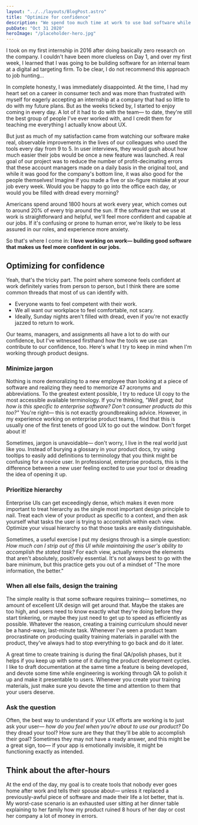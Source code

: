 ```yaml
---
layout: "../../layouts/BlogPost.astro"
title: "Optimize for confidence"
description: "We spend too much time at work to use bad software while we're there"
pubDate: "Oct 31 2020"
heroImage: "/placeholder-hero.jpg"
---
```


I took on my first internship in 2016 after doing basically zero research on the company. I couldn't have been more clueless on Day 1, and over my first week, I learned that I was going to be building software for an internal team at a digital ad targeting firm. To be clear, I do not recommend this approach to job hunting...

In complete honesty, I was immediately disappointed. At the time, I had my heart set on a career in consumer tech and was more than frustrated with myself for eagerly accepting an internship at a company that had so little to do with my future plans. But as the weeks ticked by, I started to enjoy coming in every day. A lot of it had to do with the team— to date, they're still the best group of people I've ever worked with, and I credit them for teaching me everything I actually know about UX.

But just as much of my satisfaction came from watching our software make real, observable improvements in the lives of our colleagues who used the tools every day from 9 to 5. In user interviews, they would gush about how much easier their jobs would be once a new feature was launched. A real goal of our project was to reduce the number of profit-decimating errors that these account managers made on a daily basis in the original tool, and while it was good for the company's bottom line, it was also good for the people themselves! Imagine if you made a five or six-figure mistake at your job every week. Would you be happy to go into the office each day, or would you be filled with dread every morning?

Americans spend around 1800 hours at work every year, which comes out to around 20% of every trip around the sun. If the software that we use at work is straightforward and helpful, we'll feel more confident and capable at our jobs. If it's confusing or prone to human error, we're likely to be less assured in our roles, and experience more anxiety.

So that's where I come in: **I love working on work— building good software that makes us feel more confident in our jobs.**

## Optimizing for confidence

Yeah, that's the tricky part. The point where someone feels confident at work definitely varies from person to person, but I think there are some common threads that most of us can identify with.

- Everyone wants to feel competent with their work.
- We all want our workplace to feel comfortable, not scary.
- Ideally, Sunday nights aren't filled with dread, even if you're not exactly jazzed to return to work.

Our teams, managers, and assignments all have a lot to do with our confidence, but I've witnessed firsthand how the tools we use can contribute to our confidence, too. Here's what I try to keep in mind when I'm working through product designs.

### Minimize jargon

Nothing is more demoralizing to a new employee than looking at a piece of software and realizing they need to memorize 47 acronyms and abbreviations. To the greatest extent possible, I try to reduce UI copy to the most accessible available terminology. If you're thinking, *"Well great, but how is this specific to enterprise software? Don't consumer products do this too?"* You're right— this is not exactly groundbreaking advice. However, in my experience working on enterprise product teams, I find that this is usually one of the first tenets of good UX to go out the window. Don't forget about it!

Sometimes, jargon is unavoidable— don't worry, I live in the real world just like you. Instead of burying a glossary in your product docs, try using tooltips to easily add definitions to terminology that you think might be confusing for a novice user. In professional, enterprise products, this is the difference between a new user feeling excited to use your tool or dreading the idea of opening it up.

### Prioritize hierarchy

Enterprise UIs can get exceedingly dense, which makes it even more important to treat hierarchy as the single most important design principle to nail. Treat each view of your product as specific to a context, and then ask yourself what tasks the user is trying to accomplish within each view. Optimize your visual hierarchy so that those tasks are easily distinguishable.

Sometimes, a useful exercise I put my designs through is a simple question: *How much can I strip out of this UI while maintaining the user's ability to accomplish the stated task?* For each view, actually remove the elements that aren't absolutely, positively essential. It's not always best to go with the bare minimum, but this practice gets you out of a mindset of "The more information, the better."

### When all else fails, design the training

The simple reality is that some software requires training— sometimes, no amount of excellent UX design will get around that. Maybe the stakes are too high, and users need to know exactly what they're doing before they start tinkering, or maybe they just need to get up to speed as efficiently as possible. Whatever the reason, creating a training curriculum should never be a hand-wavy, last-minute task. Whenever I've seen a product team procrastinate on producing quality training materials in parallel with the product, they've always had to stop everything to go back and do it later.

A great time to create training is during the final QA/polish phases, but it helps if you keep up with some of it during the product development cycles. I like to draft documentation at the same time a feature is being developed, and devote some time while engineering is working through QA to polish it up and make it presentable to users. Whenever you create your training materials, just make sure you devote the time and attention to them that your users deserve.

### Ask the question

Often, the best way to understand if your UX efforts are working is to just ask your user— *how do you feel when you're about to use our product?* Do they dread your tool? How sure are they that they'll be able to accomplish their goal? Sometimes they may not have a ready answer, and this might be a great sign, too— if your app is emotionally invisible, it might be functioning exactly as intended.

## Think about the after-hours

At the end of the day, my goal is to create tools that nobody ever goes home after work and tells their spouse about— unless it replaced a previously-awful piece of software and made their life a lot better, that is. My worst-case scenario is an exhausted user sitting at her dinner table explaining to her family how my product ruined 8 hours of her day or cost her company a lot of money in errors.